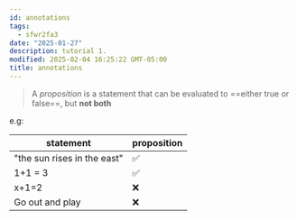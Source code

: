 ```yaml
---
id: annotations
tags:
  - sfwr2fa3
date: "2025-01-27"
description: tutorial 1.
modified: 2025-02-04 16:25:22 GMT-05:00
title: annotations
---
```


> A _proposition_ is a statement that can be evaluated to ==either true or false==, but **not both**

e.g:

| statement                   | proposition        |
| --------------------------- | ------------------ |
| "the sun rises in the east" | :white_check_mark: |
| 1+1 = 3                     | :white_check_mark: |
| x+1=2                       | :x:                |
| Go out and play             | :x:                |
